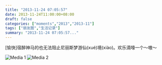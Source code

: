```yaml
---
title: "2013-11-24 07:05:57"
date: 2013-11-24T11:00:00+08:00
draft: false
categories: ["moments","2013","2013-11"]
tags: ["朋友圈","生活记录"]
summary: "2013-11-24 07:05:57..."
---
```


[愉快]宿醉神马的也无法阻止尼丽斯梦游仙(xué)境(xiào)。欢乐滴嚎一个～嗷～

![Media 1](/Moments/photos/2013-11-24/201311240705570.jpg)
![Media 2](/Moments/photos/2013-11-24/201311240705571.jpg)
